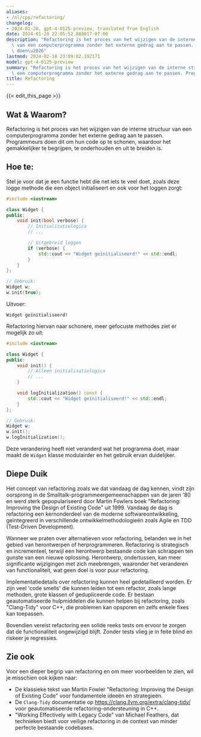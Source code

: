 ```yaml
---
aliases:
- /nl/cpp/refactoring/
changelog:
- 2024-01-28, gpt-4-0125-preview, translated from English
date: 2024-01-28 22:05:52.888017-07:00
description: "Refactoring is het proces van het wijzigen van de interne structuur\
  \ van een computerprogramma zonder het externe gedrag aan te passen. Programmeurs\
  \ doen\u2026"
lastmod: 2024-02-18 23:09:02.192171
model: gpt-4-0125-preview
summary: "Refactoring is het proces van het wijzigen van de interne structuur van\
  \ een computerprogramma zonder het externe gedrag aan te passen. Programmeurs doen\u2026"
title: Refactoring
---
```


{{< edit_this_page >}}

## Wat & Waarom?

Refactoring is het proces van het wijzigen van de interne structuur van een computerprogramma zonder het externe gedrag aan te passen. Programmeurs doen dit om hun code op te schonen, waardoor het gemakkelijker te begrijpen, te onderhouden en uit te breiden is.

## Hoe te:

Stel je voor dat je een functie hebt die net iets te veel doet, zoals deze logge methode die een object initialiseert en ook voor het loggen zorgt:

```C++
#include <iostream>

class Widget {
public:
    void init(bool verbose) {
        // Initialisatielogica
        // ...

        // Uitgebreid loggen
        if (verbose) {
            std::cout << "Widget geïnitialiseerd!" << std::endl;
        }
    }
};

// Gebruik:
Widget w;
w.init(true);
```

Uitvoer:
```
Widget geïnitialiseerd!
```

Refactoring hiervan naar schonere, meer gefocuste methodes ziet er mogelijk zo uit:

```C++
#include <iostream>

class Widget {
public:
    void init() {
        // Alleen initialisatielogica
        // ...
    }

    void logInitialization() const {
        std::cout << "Widget geïnitialiseerd!" << std::endl;
    }
};

// Gebruik:
Widget w;
w.init();
w.logInitialization();
```

Deze verandering heeft niet veranderd wat het programma doet, maar maakt de `Widget` klasse modulairder en het gebruik ervan duidelijker.

## Diepe Duik

Het concept van refactoring zoals we dat vandaag de dag kennen, vindt zijn oorsprong in de Smalltalk-programmeergemeenschappen van de jaren '80 en werd sterk gepopulariseerd door Martin Fowlers boek "Refactoring: Improving the Design of Existing Code" uit 1999. Vandaag de dag is refactoring een kernonderdeel van de moderne softwareontwikkeling, geïntegreerd in verschillende ontwikkelmethodologieën zoals Agile en TDD (Test-Driven Development).

Wanneer we praten over alternatieven voor refactoring, belanden we in het gebied van herontwerpen of herprogrammeren. Refactoring is strategisch en incrementeel, terwijl een herontwerp bestaande code kan schrappen ten gunste van een nieuwe oplossing. Herontwerp, ondertussen, kan meer significante wijzigingen met zich meebrengen, waaronder het veranderen van functionaliteit, wat geen doel is voor puur refactoring.

Implementatiedetails over refactoring kunnen heel gedetailleerd worden. Er zijn veel 'code smells' die kunnen leiden tot een refactor, zoals lange methoden, grote klassen of gedupliceerde code. Er bestaan geautomatiseerde hulpmiddelen die kunnen helpen bij refactoring, zoals "Clang-Tidy" voor C++, die problemen kan opsporen en zelfs enkele fixes kan toepassen.

Bovendien vereist refactoring een solide reeks tests om ervoor te zorgen dat de functionaliteit ongewijzigd blijft. Zonder tests vlieg je in feite blind en riskeer je regressies.

## Zie ook

Voor een dieper begrip van refactoring en om meer voorbeelden te zien, wil je misschien ook kijken naar:

- De klassieke tekst van Martin Fowler "Refactoring: Improving the Design of Existing Code" voor fundamentele ideeën en strategieën.
- De `Clang-Tidy` documentatie op https://clang.llvm.org/extra/clang-tidy/ voor geautomatiseerde refactoring-ondersteuning in C++.
- "Working Effectively with Legacy Code" van Michael Feathers, dat technieken biedt voor veilige refactoring in de context van minder perfecte bestaande codebases.
